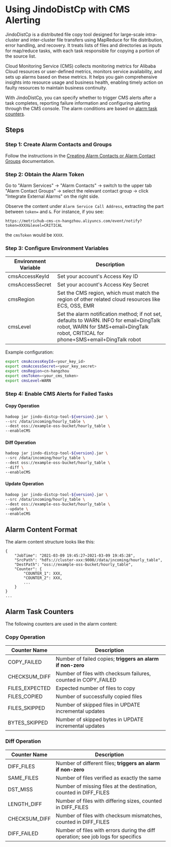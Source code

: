 # Using JindoDistCp with CMS Alerting

JindoDistCp is a distributed file copy tool designed for large-scale intra-cluster and inter-cluster file transfers using MapReduce for file distribution, error handling, and recovery. It treats lists of files and directories as inputs for map/reduce tasks, with each task responsible for copying a portion of the source list.

Cloud Monitoring Service (CMS) collects monitoring metrics for Alibaba Cloud resources or user-defined metrics, monitors service availability, and sets up alarms based on these metrics. It helps you gain comprehensive insights into resource usage and business health, enabling timely action on faulty resources to maintain business continuity.

With JindoDistCp, you can specify whether to trigger CMS alerts after a task completes, reporting failure information and configuring alerting through the CMS console. The alarm conditions are based on [alarm task counters](#alarm-task-counters).

## Steps

### Step 1: Create Alarm Contacts and Groups

Follow the instructions in the [Creating Alarm Contacts or Alarm Contact Groups](https://help.aliyun.com/document_detail/104004.html?spm=a2c4g.11186623.6.672.1a493b70h9Bgby) documentation.

### Step 2: Obtain the Alarm Token

Go to "Alarm Services" -> "Alarm Contacts" -> switch to the upper tab "Alarm Contact Groups" -> select the relevant contact group -> click "Integrate External Alarms" on the right side.

Observe the content under `Alarm Service Call Address`, extracting the part between `token=` and `&`. For instance, if you see:
```
https://metrichub-cms-cn-hangzhou.aliyuncs.com/event/notify?token=XXXX&level=CRITICAL
```
the `cmsToken` would be `XXXX`.

### Step 3: Configure Environment Variables

| Environment Variable | Description |
| --- | --- |
| cmsAccessKeyId | Set your account's Access Key ID |
| cmsAccessSecret | Set your account's Access Key Secret |
| cmsRegion | Set the CMS region, which must match the region of other related cloud resources like ECS, OSS, EMR |
| cmsLevel | Set the alarm notification method; if not set, defaults to WARN. INFO for email+DingTalk robot, WARN for SMS+email+DingTalk robot, CRITICAL for phone+SMS+email+DingTalk robot |

Example configuration:
```bash
export cmsAccessKeyId=<your_key_id>
export cmsAccessSecret=<your_key_secret>
export cmsRegion=cn-hangzhou
export cmsToken=<your_cms_token>
export cmsLevel=WARN
```

### Step 4: Enable CMS Alerts for Failed Tasks

#### Copy Operation

```bash
hadoop jar jindo-distcp-tool-${version}.jar \
--src /data/incoming/hourly_table \
--dest oss://example-oss-bucket/hourly_table \
--enableCMS
```

#### Diff Operation

```bash
hadoop jar jindo-distcp-tool-${version}.jar \
--src /data/incoming/hourly_table \
--dest oss://example-oss-bucket/hourly_table \
--diff \
--enableCMS
```

#### Update Operation

```bash
hadoop jar jindo-distcp-tool-${version}.jar \
--src /data/incoming/hourly_table \
--dest oss://example-oss-bucket/hourly_table \
--update \
--enableCMS
```

## Alarm Content Format

The alarm content structure looks like this:
```
{
	"JobTime": "2021-03-09 19:45:27~2021-03-09 19:45:28",
	"SrcPath": "hdfs://cluster-xxx:9000//data/incoming/hourly_table",
	"DestPath": "oss://example-oss-bucket/hourly_table",
	"Counter": {
		"COUNTER_1": XXX,
		"COUNTER_2": XXX,
		...
	}
}
...
```

## Alarm Task Counters

The following counters are used in the alarm content:

### Copy Operation

| Counter Name | Description |
| --- | --- |
| COPY_FAILED | Number of failed copies; **triggers an alarm if non-zero** |
| CHECKSUM_DIFF | Number of files with checksum failures, counted in COPY_FAILED |
| FILES_EXPECTED | Expected number of files to copy |
| FILES_COPIED | Number of successfully copied files |
| FILES_SKIPPED | Number of skipped files in UPDATE incremental updates |
| BYTES_SKIPPED | Number of skipped bytes in UPDATE incremental updates |

### Diff Operation

| Counter Name | Description |
| --- | --- |
| DIFF_FILES | Number of different files; **triggers an alarm if non-zero** |
| SAME_FILES | Number of files verified as exactly the same |
| DST_MISS | Number of missing files at the destination, counted in DIFF_FILES |
| LENGTH_DIFF | Number of files with differing sizes, counted in DIFF_FILES |
| CHECKSUM_DIFF | Number of files with checksum mismatches, counted in DIFF_FILES |
| DIFF_FAILED | Number of files with errors during the diff operation; see job logs for specifics |